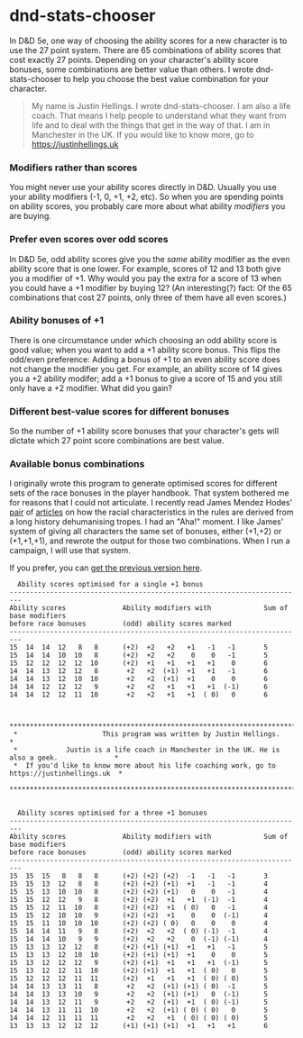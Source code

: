 # dnd-stats-chooser

In D&D 5e, one way of choosing the ability scores for a new character is to use the 27 point system. There are 65 combinations of ability scores that cost exactly 27 points. Depending on your character's ability score bonuses, some combinations are better value than others. I wrote dnd-stats-chooser to help you choose the best value combination for your character.

> My name is Justin Hellings. I wrote dnd-stats-chooser. I am also a life coach. That means I help people to understand what they want from life and to deal with the things that get in the way of that. I am in Manchester in the UK. If you would like to know more, go to https://justinhellings.uk

### Modifiers rather than scores
You might never use your ability scores directly in D&D. Usually you use your ability modifiers (-1, 0, +1, +2, etc). So when you are spending points on ability scores, you probably care more about what ability *modifiers* you are buying.

### Prefer even scores over odd scores
In D&D 5e, odd ability scores give you the *same* ability modifier as the even ability score that is one lower. For example, scores of 12 and 13 both give you a modifier of +1. Why would you pay the extra for a score of 13 when you could have a +1 modifier by buying 12? (An interesting(?) fact: Of the 65 combinations that cost 27 points, only three of them have all even scores.)

### Ability bonuses of +1
There is one circumstance under which choosing an odd ability score is good value; when you want to add a +1 ability score bonus. This flips the odd/even preference: Adding a bonus of +1 to an even ability score does not change the modifier you get. For example, an ability score of 14 gives you a +2 ability modifer; add a +1 bonus to give a score of 15 and you still only have a +2 modifier. What did you gain?

### Different best-value scores for different bonuses
So the number of +1 ability score bonuses that your character's gets will dictate which 27 point score combinations are best value.

### Available bonus combinations
I originally wrote this program to generate optimised scores for different sets of the race bonuses in the player handbook. That system bothered me for reasons that I could not articulate. I recently read
James Mendez Hodes' [pair](https://jamesmendezhodes.com/blog/2019/1/13/orcs-britons-and-the-martial-race-myth-part-i-a-species-built-for-racial-terror) of [articles](https://jamesmendezhodes.com/blog/2019/6/30/orcs-britons-and-the-martial-race-myth-part-ii-theyre-not-human) on how the racial characteristics in the rules are derived from a long history dehumanising tropes. I had an "Aha!" moment. I like James' system of giving all characters the same set of bonuses, either (+1,+2) or (+1,+1,+1), and rewrote the output for those two combinations. When I run a campaign, I will use that system.

If you prefer, you can [get the previous version here](https://github.com/crantok/dnd-stats-chooser/tree/051a6b9ded436b44ef910de4da0570720b287cde).

      Ability scores optimised for a single +1 bonus
    -------------------------------------------------------------------------
    Ability scores              Ability modifiers with             Sum of base modifiers
    before race bonuses         (odd) ability scores marked        
    -------------------------------------------------------------------------
    15  14  14  12   8   8      (+2)  +2   +2   +1   -1   -1       5
    15  14  14  10  10   8      (+2)  +2   +2    0    0   -1       5
    15  12  12  12  12  10      (+2)  +1   +1   +1   +1    0       6
    14  14  13  12  12   8       +2   +2  (+1)  +1   +1   -1       6
    14  14  13  12  10  10       +2   +2  (+1)  +1    0    0       6
    14  14  12  12  12   9       +2   +2   +1   +1   +1  (-1)      6
    14  14  12  12  11  10       +2   +2   +1   +1  ( 0)   0       6
    
    
     **********************************************************************************************
     *                     This program was written by Justin Hellings.                           *
     *            Justin is a life coach in Manchester in the UK. He is also a geek.              *
     *  If you'd like to know more about his life coaching work, go to https://justinhellings.uk  *
     **********************************************************************************************
    
    
      Ability scores optimised for a three +1 bonuses
    -------------------------------------------------------------------------
    Ability scores              Ability modifiers with             Sum of base modifiers
    before race bonuses         (odd) ability scores marked        
    -------------------------------------------------------------------------
    15  15  15   8   8   8      (+2) (+2) (+2)  -1   -1   -1       3
    15  15  13  12   8   8      (+2) (+2) (+1)  +1   -1   -1       4
    15  15  13  10  10   8      (+2) (+2) (+1)   0    0   -1       4
    15  15  12  12   9   8      (+2) (+2)  +1   +1  (-1)  -1       4
    15  15  12  11  10   8      (+2) (+2)  +1  ( 0)   0   -1       4
    15  15  12  10  10   9      (+2) (+2)  +1    0    0  (-1)      4
    15  15  11  10  10  10      (+2) (+2) ( 0)   0    0    0       4
    15  14  14  11   9   8      (+2)  +2   +2  ( 0) (-1)  -1       4
    15  14  14  10   9   9      (+2)  +2   +2    0  (-1) (-1)      4
    15  13  13  12  12   8      (+2) (+1) (+1)  +1   +1   -1       5
    15  13  13  12  10  10      (+2) (+1) (+1)  +1    0    0       5
    15  13  12  12  12   9      (+2) (+1)  +1   +1   +1  (-1)      5
    15  13  12  12  11  10      (+2) (+1)  +1   +1  ( 0)   0       5
    15  12  12  12  11  11      (+2)  +1   +1   +1  ( 0) ( 0)      5
    14  14  13  13  11   8       +2   +2  (+1) (+1) ( 0)  -1       5
    14  14  13  13  10   9       +2   +2  (+1) (+1)   0  (-1)      5
    14  14  13  12  11   9       +2   +2  (+1)  +1  ( 0) (-1)      5
    14  14  13  11  11  10       +2   +2  (+1) ( 0) ( 0)   0       5
    14  14  12  11  11  11       +2   +2   +1  ( 0) ( 0) ( 0)      5
    13  13  13  12  12  12      (+1) (+1) (+1)  +1   +1   +1       6
    
